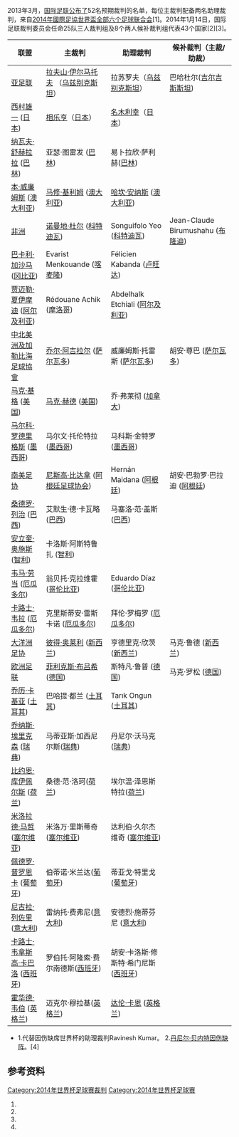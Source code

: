 2013年3月，[国际足联公布了](https://zh.wikipedia.org/wiki/国际足联 "wikilink")52名预期裁判的名单，每位主裁判配备两名助理裁判，来自[2014年國際足協世界盃全部六个足球联合会](https://zh.wikipedia.org/wiki/2014年國際足協世界盃 "wikilink")\[1\]。2014年1月14日，国际足联裁判委员会任命25队三人裁判组及8个两人候补裁判组代表43个国家\[2\]\[3\]。

| 联盟                                                                                                                                | 主裁判                                                                                                                       | 助理裁判                                                                                                                  | 候补裁判（主裁/助裁）                                                                       |
| --------------------------------------------------------------------------------------------------------------------------------- | ------------------------------------------------------------------------------------------------------------------------- | --------------------------------------------------------------------------------------------------------------------- | --------------------------------------------------------------------------------- |
| [亚足联](https://zh.wikipedia.org/wiki/亚洲足球联合会 "wikilink")                                                                           | [拉夫山·伊尔马托夫](../Page/拉夫山·伊尔马托夫.md "wikilink") （[乌兹别克斯坦](https://zh.wikipedia.org/wiki/乌兹别克斯坦足球协会 "wikilink")）              | 拉苏罗夫（[乌兹别克斯坦](https://zh.wikipedia.org/wiki/乌兹别克斯坦足球协会 "wikilink")）                                                   | 巴哈杜尔([吉尔吉斯斯坦](https://zh.wikipedia.org/wiki/吉尔吉斯斯坦足球协会 "wikilink"))               |
| [西村雄一](../Page/西村雄一.md "wikilink") ([日本](https://zh.wikipedia.org/wiki/日本足球协会 "wikilink"))                                        | [相乐亨](https://zh.wikipedia.org/wiki/相乐亨 "wikilink")（[日本](https://zh.wikipedia.org/wiki/日本足球协会 "wikilink")）                | [名木利幸](../Page/名木利幸.md "wikilink")（[日本](https://zh.wikipedia.org/wiki/日本足球协会 "wikilink")）                             |                                                                                   |
| [纳瓦夫·舒赫拉拉](../Page/纳瓦夫·舒赫拉拉.md "wikilink") ([巴林](https://zh.wikipedia.org/wiki/巴林足球协会 "wikilink"))                                | 亚瑟·图雷发 ([巴林](https://zh.wikipedia.org/wiki/巴林足球协会 "wikilink"))                                                            | 易卜拉欣·萨利赫([巴林](https://zh.wikipedia.org/wiki/巴林足球协会 "wikilink"))                                                       |                                                                                   |
| [本·威廉姆斯](https://zh.wikipedia.org/wiki/本·威廉姆斯 "wikilink") ([澳大利亚](https://zh.wikipedia.org/wiki/澳大利亚足球协会 "wikilink"))             | [马修·基利姆](https://zh.wikipedia.org/wiki/马修·基利姆 "wikilink") ([澳大利亚](https://zh.wikipedia.org/wiki/澳大利亚足球协会 "wikilink"))     | [哈坎·安纳斯](https://zh.wikipedia.org/wiki/哈坎·安纳斯 "wikilink") ([澳大利亚](https://zh.wikipedia.org/wiki/澳大利亚足球协会 "wikilink")) |                                                                                   |
| [非洲](https://zh.wikipedia.org/wiki/非洲足球联合会 "wikilink")                                                                            | [诺曼地·杜尔](https://zh.wikipedia.org/wiki/诺曼地·杜尔 "wikilink") ([科特迪瓦](https://zh.wikipedia.org/wiki/科特迪瓦足球协会 "wikilink"))     | Songuifolo Yeo ([科特迪瓦](https://zh.wikipedia.org/wiki/科特迪瓦足球协会 "wikilink"))                                            | Jean-Claude Birumushahu ([布隆迪](https://zh.wikipedia.org/wiki/布隆迪足球协会 "wikilink")) |
| [巴卡利·加沙马](https://zh.wikipedia.org/wiki/巴卡利·加沙马 "wikilink") ([冈比亚](https://zh.wikipedia.org/wiki/冈比亚足球协会 "wikilink"))             | Evarist Menkouande ([喀麦隆](https://zh.wikipedia.org/wiki/喀麦隆足球协会 "wikilink"))                                              | Félicien Kabanda ([卢旺达](https://zh.wikipedia.org/wiki/卢旺达足球协会 "wikilink"))                                            |                                                                                   |
| [贾迈勒·夏伊摩迪](https://zh.wikipedia.org/wiki/贾迈勒·夏伊摩迪 "wikilink") ([阿尔及利亚](https://zh.wikipedia.org/wiki/阿尔及利亚足球协会 "wikilink"))       | Rédouane Achik ([摩洛哥](https://zh.wikipedia.org/wiki/摩洛哥皇家足球协会 "wikilink"))                                                | Abdelhalk Etchiali ([阿尔及利亚](https://zh.wikipedia.org/wiki/阿尔及利亚足球协会 "wikilink"))                                      |                                                                                   |
| [中北美洲及加勒比海足球協會](https://zh.wikipedia.org/wiki/中北美洲及加勒比海足球協會 "wikilink")                                                           | [乔尔·阿吉拉尔](https://zh.wikipedia.org/wiki/乔尔·阿吉拉尔 "wikilink") ([萨尔瓦多](https://zh.wikipedia.org/wiki/萨尔瓦多足球协会 "wikilink"))   | 威廉姆斯·托雷斯 ([萨尔瓦多](https://zh.wikipedia.org/wiki/萨尔瓦多足球协会 "wikilink"))                                                  | 胡安·尊巴 ([萨尔瓦多](https://zh.wikipedia.org/wiki/萨尔瓦多足球协会 "wikilink"))                 |
| [马克·基格](https://zh.wikipedia.org/wiki/马克·基格 "wikilink") ([美国](https://zh.wikipedia.org/wiki/美国足球协会 "wikilink"))                   | [马克·赫德](https://zh.wikipedia.org/wiki/马克·赫德 "wikilink") ([美国](https://zh.wikipedia.org/wiki/美国足球协会 "wikilink"))           | 乔·弗莱彻 ([加拿大](https://zh.wikipedia.org/wiki/加拿大足球协会 "wikilink"))                                                       |                                                                                   |
| [马尔科·罗德里格斯](https://zh.wikipedia.org/wiki/马尔科·罗德里格斯 "wikilink") ([墨西哥](../Page/墨西哥足球协会.md "wikilink"))                            | 马尔文·托伦特拉 ([墨西哥](../Page/墨西哥足球协会.md "wikilink"))                                                                           | 马科斯·金特罗 ([墨西哥](../Page/墨西哥足球协会.md "wikilink"))                                                                        |                                                                                   |
| [南美足协](https://zh.wikipedia.org/wiki/南美足协 "wikilink")                                                                             | [尼斯高·比达拿](https://zh.wikipedia.org/wiki/尼斯高·比达拿 "wikilink") ([阿根廷足球协会](https://zh.wikipedia.org/wiki/阿根廷足球协会 "wikilink")) | Hernán Maidana ([阿根廷](https://zh.wikipedia.org/wiki/阿根廷足球协会 "wikilink"))                                              | 胡安·巴勃罗·巴拉迪 ([阿根廷](https://zh.wikipedia.org/wiki/阿根廷足球协会 "wikilink"))              |
| [桑德罗·列治](../Page/桑德罗·列治.md "wikilink") ([巴西](https://zh.wikipedia.org/wiki/巴西足球协会 "wikilink"))                                    | 艾默生·德·卡瓦略 ([巴西](https://zh.wikipedia.org/wiki/巴西足球协会 "wikilink"))                                                         | 马塞洛·范·盖斯 ([巴西](https://zh.wikipedia.org/wiki/巴西足球协会 "wikilink"))                                                      |                                                                                   |
| [安立奎·奥施斯](https://zh.wikipedia.org/wiki/安立奎·奥施斯 "wikilink") ([智利](https://zh.wikipedia.org/wiki/智利足球协会 "wikilink"))               | 卡洛斯·阿斯特鲁扎 ([智利](https://zh.wikipedia.org/wiki/智利足球协会 "wikilink"))                                                         |                                                                                                                       |                                                                                   |
| [韦马·劳当](https://zh.wikipedia.org/wiki/韦马·劳当 "wikilink") ([厄瓜多尔](https://zh.wikipedia.org/wiki/厄瓜多尔足球协会 "wikilink"))               | 翁贝托·克拉维霍 ([哥伦比亚](https://zh.wikipedia.org/wiki/哥伦比亚足球协会 "wikilink"))                                                      | Eduardo Díaz ([哥伦比亚](https://zh.wikipedia.org/wiki/哥伦比亚足球协会 "wikilink"))                                              |                                                                                   |
| [卡路士·韦拉](https://zh.wikipedia.org/wiki/卡路士·韦拉 "wikilink") ([厄瓜多尔](https://zh.wikipedia.org/wiki/厄瓜多尔足球协会 "wikilink"))             | 克里斯蒂安·雷斯卡诺 ([厄瓜多尔](https://zh.wikipedia.org/wiki/厄瓜多尔足球协会 "wikilink"))                                                    | 拜伦·罗梅罗 ([厄瓜多尔](https://zh.wikipedia.org/wiki/厄瓜多尔足球协会 "wikilink"))                                                    |                                                                                   |
| [大洋洲足协](https://zh.wikipedia.org/wiki/大洋洲足球协会 "wikilink")                                                                         | [彼得·奥莱利](../Page/彼得·奥莱利.md "wikilink") ([新西兰](https://zh.wikipedia.org/wiki/新西兰足球协会 "wikilink"))                          | 亨德里克·欣茨 ([新西兰](https://zh.wikipedia.org/wiki/新西兰足球协会 "wikilink"))                                                     | 马克·鲁德 ([新西兰](https://zh.wikipedia.org/wiki/新西兰足球协会 "wikilink"))                   |
| [欧洲足联](https://zh.wikipedia.org/wiki/欧洲足联 "wikilink")                                                                             | [菲利克斯·布吕希](https://zh.wikipedia.org/wiki/菲利克斯·布吕希 "wikilink") ([德国](https://zh.wikipedia.org/wiki/德国足球协会 "wikilink"))     | 斯特凡·鲁普 ([德国](https://zh.wikipedia.org/wiki/德国足球协会 "wikilink"))                                                        | 马克·罗松 ([德国](https://zh.wikipedia.org/wiki/德国足球协会 "wikilink"))                     |
| [乔历·卡基亚](https://zh.wikipedia.org/wiki/乔历·卡基亚 "wikilink") ([土耳其](https://zh.wikipedia.org/wiki/土耳其足球總會 "wikilink"))               | 巴哈提·都兰 ([土耳其](https://zh.wikipedia.org/wiki/土耳其足球總會 "wikilink"))                                                          | Tarık Ongun ([土耳其](https://zh.wikipedia.org/wiki/土耳其足球總會 "wikilink"))                                                 |                                                                                   |
| [乔纳斯·埃里克森](../Page/乔纳斯·埃里克森.md "wikilink") ([瑞典](https://zh.wikipedia.org/wiki/瑞典足球协会 "wikilink"))                                | 马蒂亚斯·加西尼尔斯([瑞典](https://zh.wikipedia.org/wiki/瑞典足球协会 "wikilink"))                                                         | 丹尼尔·沃马克 ([瑞典](https://zh.wikipedia.org/wiki/瑞典足球协会 "wikilink"))                                                       |                                                                                   |
| [比约恩·库伊佩尔斯](https://zh.wikipedia.org/wiki/比约恩·库伊佩尔斯 "wikilink") ([荷兰](https://zh.wikipedia.org/wiki/荷兰足球协会 "wikilink"))           | 桑德·范·洛珂([荷兰](https://zh.wikipedia.org/wiki/荷兰足球协会 "wikilink"))                                                            | 埃尔温·泽恩斯特拉([荷兰](https://zh.wikipedia.org/wiki/荷兰足球协会 "wikilink"))                                                      |                                                                                   |
| [米洛拉德·马哲](https://zh.wikipedia.org/wiki/米洛拉德·马哲 "wikilink") ([塞尔维亚](https://zh.wikipedia.org/wiki/塞尔维亚足球协会 "wikilink"))           | 米洛万·里斯蒂奇([塞尔维亚](https://zh.wikipedia.org/wiki/塞尔维亚足球协会 "wikilink"))                                                       | 达利伯·久尔杰维奇 ([塞尔维亚](https://zh.wikipedia.org/wiki/塞尔维亚足球协会 "wikilink"))                                                 |                                                                                   |
| [佩德罗·普罗恩卡](https://zh.wikipedia.org/wiki/佩德罗·普罗恩卡 "wikilink") ([葡萄牙](https://zh.wikipedia.org/wiki/葡萄牙足球协会 "wikilink"))           | 伯蒂诺·米兰达([葡萄牙](https://zh.wikipedia.org/wiki/葡萄牙足球协会 "wikilink"))                                                          | 蒂亚戈·特里戈([葡萄牙](https://zh.wikipedia.org/wiki/葡萄牙足球协会 "wikilink"))                                                      |                                                                                   |
| [尼古拉·列佐里](../Page/尼古拉·列佐里.md "wikilink") ([意大利](https://zh.wikipedia.org/wiki/意大利足球协会 "wikilink"))                                | 雷纳托·费弗尼([意大利](https://zh.wikipedia.org/wiki/意大利足球协会 "wikilink"))                                                          | 安德烈·施蒂芬尼 ([意大利](https://zh.wikipedia.org/wiki/意大利足球协会 "wikilink"))                                                    |                                                                                   |
| [卡路士·韦拿斯高·卡巴洛](https://zh.wikipedia.org/wiki/卡路士·韦拿斯高·卡巴洛 "wikilink") ([西班牙](https://zh.wikipedia.org/wiki/西班牙皇家足球协会 "wikilink")) | 罗伯托·阿隆索·费尔南德斯([西班牙](https://zh.wikipedia.org/wiki/西班牙皇家足球协会 "wikilink"))                                                  | 胡安·卡洛斯·修斯特·希门尼斯([西班牙](https://zh.wikipedia.org/wiki/西班牙皇家足球协会 "wikilink"))                                            |                                                                                   |
| [霍华德·韦伯](https://zh.wikipedia.org/wiki/霍华德·韦伯 "wikilink") ([英格兰](https://zh.wikipedia.org/wiki/英格兰足球协会 "wikilink"))               | 迈克尔·穆拉基([英格兰](https://zh.wikipedia.org/wiki/英格兰足球协会 "wikilink"))                                                          | [达伦·卡恩](https://zh.wikipedia.org/wiki/达伦·卡恩 "wikilink") ([英格兰](https://zh.wikipedia.org/wiki/英格兰足球协会 "wikilink"))     |                                                                                   |

  -
    1\.代替因伤缺席世界杯的助理裁判Ravinesh Kumar。
    2\.[丹尼尔·贝内特因伤缺阵](https://zh.wikipedia.org/wiki/丹尼尔·贝内特 "wikilink")。\[4\]

## 参考资料

[Category:2014年世界杯足球赛裁判](https://zh.wikipedia.org/wiki/Category:2014年世界杯足球赛裁判 "wikilink")
[Category:2014年世界杯足球赛](https://zh.wikipedia.org/wiki/Category:2014年世界杯足球赛 "wikilink")

1.
2.
3.
4.